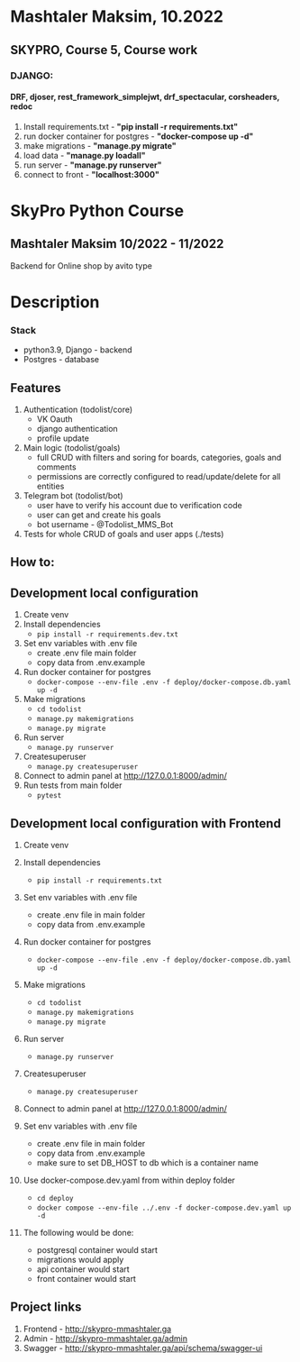 # Mashtaler Maksim, 10.2022
## SKYPRO, Course 5, Course work
### DJANGO: 
#### DRF, djoser, rest_framework_simplejwt, drf_spectacular, corsheaders, redoc
 1) Install requirements.txt - **"pip install -r requirements.txt"**
 2) run docker container for postgres - **"docker-compose up -d"**
 3) make migrations - **"manage.py migrate"**
 4) load data - **"manage.py loadall"**
 5) run server - **"manage.py runserver"**
 6) connect to front - **"localhost:3000"**
 
 # SkyPro Python Course #


## Mashtaler Maksim 10/2022 - 11/2022
Backend for Online shop by avito type

# Description #


### Stack ###
- python3.9, Django - backend
- Postgres - database


## Features ##

1. Authentication (todolist/core)
   - VK Oauth
   - django authentication
   - profile update
2. Main logic (todolist/goals)
   - full CRUD with filters and soring for boards, categories, goals and comments
   - permissions are correctly configured to read/update/delete for all entities 
3. Telegram bot (todolist/bot) 
   - user have to verify his account due to verification code
   - user can get and create his goals
   - bot username - @Todolist_MMS_Bot
4. Tests for whole CRUD of goals and user apps (./tests)


## How to: ##

## Development local configuration ##
1) Create venv
2) Install dependencies
   - `pip install -r requirements.dev.txt`
3) Set env variables with .env file 
   - create .env file main folder
   - copy data from .env.example
4) Run docker container for postgres
   - `docker-compose --env-file .env -f deploy/docker-compose.db.yaml up -d`
5) Make migrations
   - `cd todolist`
   - `manage.py makemigrations`
   - `manage.py migrate`
6) Run server 
   - `manage.py runserver`
7) Createsuperuser
   - `manage.py createsuperuser`
8) Connect to admin panel at http://127.0.0.1:8000/admin/
9) Run tests from main folder
   - `pytest`


## Development local configuration with Frontend 
1) Create venv
2) Install dependencies
   - `pip install -r requirements.txt`
3) Set env variables with .env file 
   - create .env file in main folder
   - copy data from .env.example
4) Run docker container for postgres
   - `docker-compose --env-file .env -f deploy/docker-compose.db.yaml up -d`
5) Make migrations
   - `cd todolist`
   - `manage.py makemigrations`
   - `manage.py migrate`
6) Run server 
   - `manage.py runserver`
7) Createsuperuser
   - `manage.py createsuperuser`
8) Connect to admin panel at http://127.0.0.1:8000/admin/


1) Set env variables with .env file 
   - create .env file in main folder
   - copy data from .env.example
   - make sure to set DB_HOST to db which is a container name
2) Use docker-compose.dev.yaml from within deploy folder
   - `cd deploy`
   - `docker compose --env-file ../.env -f docker-compose.dev.yaml up -d`
3) The following would be done:
   - postgresql container would start
   - migrations would apply
   - api container would start
   - front container would start


## Project links
1) Frontend - http://skypro-mmashtaler.ga
2) Admin - http://skypro-mmashtaler.ga/admin
3) Swagger - http://skypro-mmashtaler.ga/api/schema/swagger-ui
